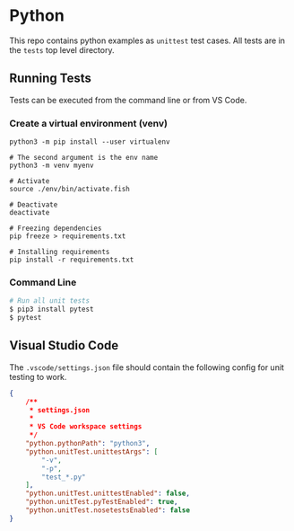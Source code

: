 # Python

This repo contains python examples as `unittest` test cases. All tests are in
the `tests` top level directory.

## Running Tests

Tests can be executed from the command line or from VS Code.

### Create a virtual environment (venv)

```shell
python3 -m pip install --user virtualenv

# The second argument is the env name
python3 -m venv myenv

# Activate
source ./env/bin/activate.fish

# Deactivate
deactivate

# Freezing dependencies
pip freeze > requirements.txt

# Installing requirements
pip install -r requirements.txt

```
### Command Line

```sh
# Run all unit tests
$ pip3 install pytest
$ pytest
```

## Visual Studio Code

The `.vscode/settings.json` file should contain the following config for unit
testing to work.

```json
{
    /**
     * settings.json
     *
     * VS Code workspace settings
     */
    "python.pythonPath": "python3",
    "python.unitTest.unittestArgs": [
        "-v",
        "-p",
        "test_*.py"
    ],
    "python.unitTest.unittestEnabled": false,
    "python.unitTest.pyTestEnabled": true,
    "python.unitTest.nosetestsEnabled": false
}
```
